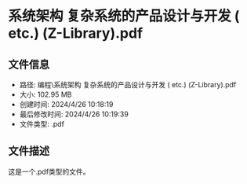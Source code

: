 ﻿# 系统架构 复杂系统的产品设计与开发 ( etc.) (Z-Library).pdf

## 文件信息
- 路径: 编程\系统架构 复杂系统的产品设计与开发 ( etc.) (Z-Library).pdf
- 大小: 102.95 MB
- 创建时间: 2024/4/26 10:18:19
- 最后修改时间: 2024/4/26 10:19:39
- 文件类型: .pdf

## 文件描述
这是一个.pdf类型的文件。

